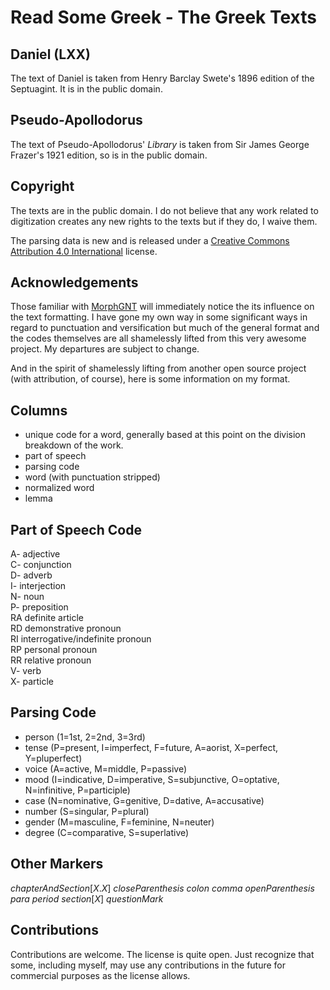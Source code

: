# Read Some Greek - The Greek Texts

## Daniel (LXX)

The text of Daniel is taken from Henry Barclay Swete's 1896 edition of the Septuagint. It is in the public domain.

## Pseudo-Apollodorus

The text of Pseudo-Apollodorus' *Library* is taken from Sir James George Frazer's 1921 edition, so is in the public domain.

## Copyright

The texts are in the public domain. I do not believe that any work related to digitization creates any new rights to the texts but if they do, I waive them.

The parsing data is new and is released under a [Creative Commons Attribution 4.0 International](https://creativecommons.org/licenses/by/4.0/) license.

## Acknowledgements

Those familiar with [MorphGNT](http://morphgnt.org/) will immediately notice the its influence on the text formatting. I have gone my own way in some significant ways in regard to punctuation and versification but much of the general format and the codes themselves are all shamelessly lifted from this very awesome project. My departures are subject to change.

And in the spirit of shamelessly lifting from another open source project (with attribution, of course), here is some information on my format.

Columns
-------

* unique code for a word, generally based at this point on the division breakdown of the work.
* part of speech
* parsing code
* word (with punctuation stripped)
* normalized word
* lemma

Part of Speech Code
-------------------

A- adjective  
C- conjunction  
D- adverb  
I- interjection  
N- noun  
P- preposition  
RA definite article  
RD demonstrative pronoun  
RI interrogative/indefinite pronoun  
RP personal pronoun  
RR relative pronoun  
V- verb  
X- particle  

Parsing Code
------------

* person (1=1st, 2=2nd, 3=3rd)
* tense (P=present, I=imperfect, F=future, A=aorist, X=perfect, Y=pluperfect)
* voice (A=active, M=middle, P=passive)
* mood (I=indicative, D=imperative, S=subjunctive, O=optative, N=infinitive, P=participle)
* case (N=nominative, G=genitive, D=dative, A=accusative)
* number (S=singular, P=plural)
* gender (M=masculine, F=feminine, N=neuter)
* degree (C=comparative, S=superlative)

Other Markers
------------

$chapterAndSection[X.X]$
$closeParenthesis$
$colon$
$comma$
$openParenthesis$
$para$
$period$
$section[X]$
$questionMark$

## Contributions

Contributions are welcome. The license is quite open. Just recognize that some, including myself, may use any contributions in the future for commercial purposes as the license allows.
